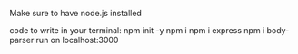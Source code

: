 Make sure to have node.js installed

code to write in your terminal:
npm init -y
npm i
npm i express
npm i body-parser
run on localhost:3000
